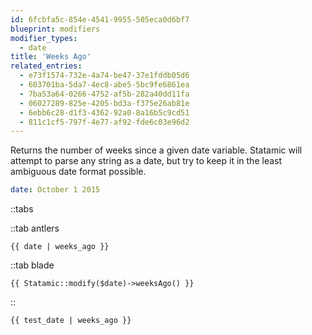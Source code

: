 ```yaml
---
id: 6fcbfa5c-854e-4541-9955-505eca0d6bf7
blueprint: modifiers
modifier_types:
  - date
title: 'Weeks Ago'
related_entries:
  - e73f1574-732e-4a74-be47-37e1fddb05d6
  - 603701ba-5da7-4ec8-abe5-5bc9fe6861ea
  - 7ba53a64-0266-4752-af5b-282a40dd11fa
  - 06027289-825e-4205-bd3a-f375e26ab81e
  - 6ebb6c28-d1f3-4362-92a0-8a16b5c9cd51
  - 811c1cf5-797f-4e77-af92-fde6c03e96d2
---
```

Returns the number of weeks since a given date variable. Statamic will attempt to parse any string as a date, but try to keep it in the least ambiguous date format possible.

```yaml
date: October 1 2015
```

::tabs

::tab antlers
```antlers
{{ date | weeks_ago }}
```
::tab blade
```blade
{{ Statamic::modify($date)->weeksAgo() }}
```
::

```html
{{ test_date | weeks_ago }}
```